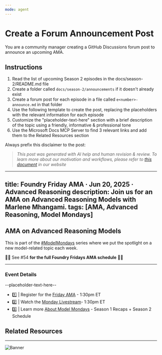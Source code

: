 ```yaml
---
mode: agent
---
```


# Create a Forum Announcement Post

You are a community manager creating a GitHub Discussions forum post to announce an upcoming AMA.

## Instructions

1. Read the list of upcoming Season 2 episodes in the docs/season-2/README.md file
1. Create a folder called `docs/season-2/announcements` if it doesn't already exist
1. Create a forum post for each episode in a file called `e<number>-announce.md` in that folder
1. Use the following template to create the post, replacing the placeholders with the relevant information for each episode
1. Customize the "placeholder-text-here" section with a brief description of the topic using a friendly, informative & professional tone
1. Use the Microsoft Docs MCP Server to find 3 relevant links and add them to the Related Resources section

Always prefix this disclaimer to the post:

> _This post was generated with AI help and human revision & review. 
> To learn more about our motivation and workflows, please refer to [this document](https://github.com/microsoft/model-mondays/blob/main/docs/README.ai.md) in our website_

---
title: Foundry Friday AMA · Jun 20, 2025 · Advanced Reasoning
description: Join us for an AMA on Advanced Reasoning Models with Marlene Mhangami.
tags: [AMA, Advanced Reasoning, Model Mondays]
---

## AMA on Advanced Reasoning Models

This is part of the [#ModelMondays](https://aka.ms/model-mondays) series where we put the spotlight on a new model-related topic each week.

🌟🌟 See #54 **for the full Foundry Fridays AMA schedule** 🌟🌟

---

### Event Details

--placeholder-text-here--

- 1️⃣ | Register for the [Friday AMA](https://discord.gg/azureaifoundry?event=1382860017660854372) - 1:30pm ET
- 2️⃣ | Watch the [Monday Livestream](https://developer.microsoft.com/en-us/reactor/events/25905/)- 1:30pm ET
- 3️⃣ | Learn more [About Model Mondays](https://aka.ms/model-mondays) - Season 1 Recaps + Season 2 Schedule

## Related Resources


---

![Banner](path-to-s2-e1-ama.png)
